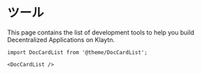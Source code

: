 # ツール

This page contains the list of development tools to help you build Decentralized Applications on Klaytn.

```mdx-code-block
import DocCardList from '@theme/DocCardList';

<DocCardList />
```
